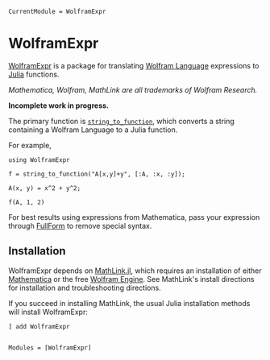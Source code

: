 ```@meta
CurrentModule = WolframExpr
```

# WolframExpr

[WolframExpr](https://github.com/musoke/WolframExpr.jl) is a package for translating [Wolfram Language](https://www.wolfram.com/language/) expressions to [Julia](https://julialang.org/) functions.

_Mathematica, Wolfram, MathLink are all trademarks of Wolfram Research._

__Incomplete work in progress.__

The primary function is [`string_to_function`](@ref), which converts a string containing a Wolfram Language to a Julia function.

For example,
```@rep
using WolframExpr

f = string_to_function("A[x,y]+y", [:A, :x, :y]);

A(x, y) = x^2 + y^2;

f(A, 1, 2)
```

For best results using expressions from Mathematica, pass your expression through [FullForm](https://reference.wolfram.com/language/ref/FullForm.html) to remove special syntax.


## Installation

WolframExpr depends on [MathLink.jl](https://github.com/JuliaInterop/MathLink.jl), which requires an installation of either [Mathematica](http://www.wolfram.com/mathematica/) or the free [Wolfram Engine](https://www.wolfram.com/engine/).
See MathLink's install directions for installation and troubleshooting directions.

If you succeed in installing MathLink, the usual Julia installation methods will install WolframExpr:

```repl
] add WolframExpr
```


```@index
```

```@autodocs
Modules = [WolframExpr]
```
